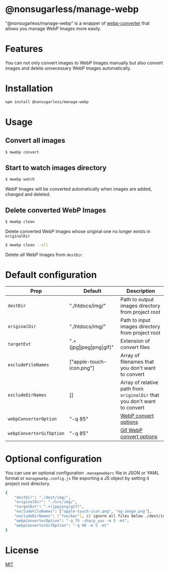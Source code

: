 # @nonsugarless/manage-webp
"@nonsugarless/manage-webp" is a wrapper of [webp-converter](https://www.npmjs.com/package/webp-converter) that allows you manage WebP Images more easily.

# Features
You can not only convert images to WebP Images manually but also convert images and delete unnecessary WebP Images automatically.

# Installation
```bash
npm install @nonsugarless/manage-webp
```
# Usage
## Convert all images
```bash
$ mwebp convert
```

## Start to watch images directory
 ```bash
$ mwebp watch
```
WebP Images will be converted automatically when images are added, changed and deleted.

## Delete converted WebP Images
```bash
$ mwebp clean
```
Delete converted WebP Images whose original one no longer exists in `originalDir`

```bash
$ mwebp clean --all
```
Delete *all* WebP Images from `destDir`

# Default configuration

|Prop                     |Default                  |Description                                                                                                             |
|-------------------------|-------------------------|------------------------------------------------------------------------------------------------------------------------|
|`destDir`                |"./htdocs/img/"          |Path to output images directory from project root                                                                       |
|`originalDir`            |"./htdocs/img/"          |Path to input images directory from project root                                                                        |
|`targetExt`              |".+(jpg\|jpeg\|png\|gif)"|Extension of convert files                                                                                               |
|`excludeFileNames`       |["apple-touch-icon.png"] |Array of filenames that you don't want to convert                                                                        |
|`excludeDirNames`        |[]                       |Array of relative path from `originalDir` that you don't want to convert                                                |
|`webpConverterOption`    |"-q 85"                  |[WebP convert options](https://developers.google.com/speed/webp/docs/cwebp#options)                                     |
|`webpConverterGifOption` |"-q 85"                  |[Gif WebP convert options](https://developers.google.com/speed/webp/docs/cwebp#options)                                 |

# Optional configuration
You can use an optional configuration `.managewebprc` file in JSON or YAML format or `managewebp.config.js` file exporting a JS object by setting it project root directory.
```bash
{
	"destDir": "./dest/img/",
	"originalDir": "./src/img/",
	"targetExt": ".+(jpg|png|gif)",
	"excludeFileNames": ["apple-touch-icon.png", "og-image.png"],
	"excludeDirNames": ["foo/bar"], // ignore all files below ./dest/img/foo/bar/
	"webpConverterOption": "-q 75 -sharp_yuv -m 5 -mt",
	"webpConverterGifOption": "-q 90 -m 5 -mt"
}
```

# License
[MIT](https://en.wikipedia.org/wiki/MIT_License)
